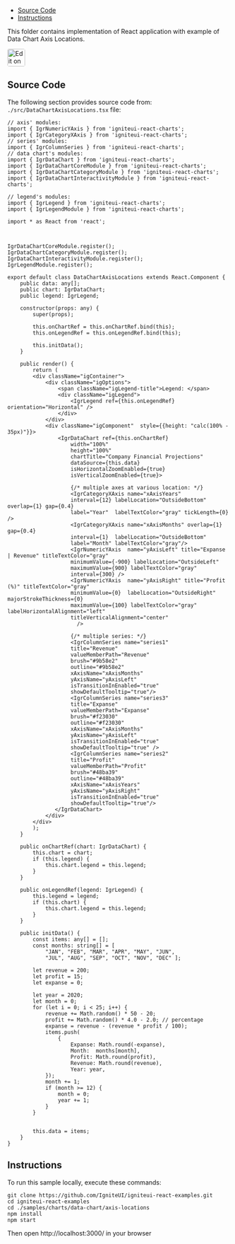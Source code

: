 <!-- NOTE: do not change this file because it will be auto re-generated from template file: -->
<!-- https://github.com/IgniteUI/igniteui-react-examples/tree/master/templates/sample/ReadMe.md -->

<!-- ## Table of Contents -->
<!-- - [Sample Preview](#Sample-Preview) -->
- [Source Code](#Source-Code)
- [Instructions](#Instructions)

This folder contains implementation of React application with example of Data Chart Axis Locations.
<!-- in the Data Chart component -->
<!-- [Data Chart](https://infragistics.com/Reactsite/components/data-chart.html) -->

<html lang="en" xmlns="http://www.w3.org/1999/xhtml">
    <body>
        <a target="_blank" href="https://codesandbox.io/s/github/IgniteUI/igniteui-react-examples/tree/master/samples/charts/data-chart/axis-locations?fontsize=14&hidenavigation=1&theme=dark&view=preview&file=/src/DataChartAxisLocations.tsx" rel="noopener noreferrer">
            <img height="40px" style="border-radius: 0.25rem" alt="Edit on CodeSandbox" src="https://static.infragistics.com/xplatform/images/sandbox/code.png"/>
        </a>
        <!-- <a target="_blank"
href="https://codesandbox.io/s/github/IgniteUI/igniteui-react-examples/tree/master/samples/maps/geo-map/binding-csv-points?fontsize=14&hidenavigation=1&theme=dark&view=preview">
            <img alt="Edit Sample" src="https://codesandbox.io/static/img/play-codesandbox.svg"/>
        </a> -->
        <!-- <a target="_blank" style="margin-left: 0.5rem"
href="https://codesandbox.io/embed/github/IgniteUI/igniteui-react-examples/tree/master/samples/charts/data-chart/axis-locations?fontsize=14&hidenavigation=1&theme=dark&view=preview&file=/src/DataChartAxisLocations.tsx">
            <img height="40px" style="border-radius: 5px" alt="View on CodeSandbox" src="https://static.infragistics.com/xplatform/images/sandbox/view.png"/>
        </a> -->
        <!-- <a target="_blank"
href="https://codesandbox.io/embed/github/IgniteUI/igniteui-react-examples/tree/master/samples/maps/geo-map/binding-csv-points?fontsize=14&hidenavigation=1&theme=dark&view=preview">
            <img alt="View on CodeSandbox" src="https://static.infragistics.com/xplatform/images/sandbox/view.png"/>
        </a>
https://codesandbox.io/embed/react-treemap-overview-rtb45
https://codesandbox.io/static/img/play-codesandbox.svg
https://codesandbox.io/embed/react-treemap-overview-rtb45?view=browser -->
    </body>
</html>

<!-- ## Sample Preview -->

<!-- <iframe
  src="https://codesandbox.io/embed/github/IgniteUI/igniteui-react-examples/tree/master/samples/charts/data-chart/axis-locations?fontsize=14&hidenavigation=1&theme=dark&view=preview&file=/src/DataChartAxisLocations.tsx"
  style="width:100%; height:400px; border:0; border-radius: 4px; overflow:hidden;"
  allow="accelerometer; ambient-light-sensor; camera; encrypted-media; geolocation; gyroscope; hid; microphone; midi; payment; usb; vr"
  sandbox="allow-forms allow-modals allow-popups allow-presentation allow-same-origin allow-scripts"
></iframe> -->

## Source Code

The following section provides source code from:
`./src/DataChartAxisLocations.tsx` file:

```tsx
// axis' modules:
import { IgrNumericYAxis } from 'igniteui-react-charts';
import { IgrCategoryXAxis } from 'igniteui-react-charts';
// series' modules:
import { IgrColumnSeries } from 'igniteui-react-charts';
// data chart's modules:
import { IgrDataChart } from 'igniteui-react-charts';
import { IgrDataChartCoreModule } from 'igniteui-react-charts';
import { IgrDataChartCategoryModule } from 'igniteui-react-charts';
import { IgrDataChartInteractivityModule } from 'igniteui-react-charts';

// legend's modules:
import { IgrLegend } from 'igniteui-react-charts';
import { IgrLegendModule } from 'igniteui-react-charts';

import * as React from 'react';



IgrDataChartCoreModule.register();
IgrDataChartCategoryModule.register();
IgrDataChartInteractivityModule.register();
IgrLegendModule.register();

export default class DataChartAxisLocations extends React.Component {
    public data: any[];
    public chart: IgrDataChart;
    public legend: IgrLegend;

    constructor(props: any) {
        super(props);

        this.onChartRef = this.onChartRef.bind(this);
        this.onLegendRef = this.onLegendRef.bind(this);

        this.initData();
    }

    public render() {
        return (
        <div className="igContainer">
            <div className="igOptions">
                <span className="igLegend-title">Legend: </span>
                <div className="igLegend">
                    <IgrLegend ref={this.onLegendRef} orientation="Horizontal" />
                </div>
            </div>
            <div className="igComponent"  style={{height: "calc(100% - 35px)"}}>
                <IgrDataChart ref={this.onChartRef}
                    width="100%"
                    height="100%"
                    chartTitle="Company Financial Projections"
                    dataSource={this.data}
                    isHorizontalZoomEnabled={true}
                    isVerticalZoomEnabled={true}>

                    {/* multiple axes at various location: */}
                    <IgrCategoryXAxis name="xAxisYears"
                    interval={12} labelLocation="OutsideBottom" overlap={1} gap={0.4}
                    label="Year"  labelTextColor="gray" tickLength={0} />
                    <IgrCategoryXAxis name="xAxisMonths" overlap={1} gap={0.4}
                    interval={1}  labelLocation="OutsideBottom"
                    label="Month" labelTextColor="gray"/>
                    <IgrNumericYAxis  name="yAxisLeft" title="Expanse | Revenue" titleTextColor="gray"
                    minimumValue={-900} labelLocation="OutsideLeft"
                    maximumValue={900} labelTextColor="gray"
                    interval={300} />
                    <IgrNumericYAxis  name="yAxisRight" title="Profit (%)" titleTextColor="gray"
                    minimumValue={0}  labelLocation="OutsideRight" majorStrokeThickness={0}
                    maximumValue={100} labelTextColor="gray" labelHorizontalAlignment="left"
                    titleVerticalAlignment="center"
                      />

                    {/* multiple series: */}
                    <IgrColumnSeries name="series1"
                    title="Revenue"
                    valueMemberPath="Revenue"
                    brush="#9b58e2"
                    outline="#9b58e2"
                    xAxisName="xAxisMonths"
                    yAxisName="yAxisLeft"
                    isTransitionInEnabled="true"
                    showDefaultTooltip="true"/>
                    <IgrColumnSeries name="series3"
                    title="Expanse"
                    valueMemberPath="Expanse"
                    brush="#f23030"
                    outline="#f23030"
                    xAxisName="xAxisMonths"
                    yAxisName="yAxisLeft"
                    isTransitionInEnabled="true"
                    showDefaultTooltip="true" />
                    <IgrColumnSeries name="series2"
                    title="Profit"
                    valueMemberPath="Profit"
                    brush="#48ba39"
                    outline="#48ba39"
                    xAxisName="xAxisYears"
                    yAxisName="yAxisRight"
                    isTransitionInEnabled="true"
                    showDefaultTooltip="true"/>
               </IgrDataChart>
            </div>
        </div>
        );
    }

    public onChartRef(chart: IgrDataChart) {
        this.chart = chart;
        if (this.legend) {
            this.chart.legend = this.legend;
        }
    }

    public onLegendRef(legend: IgrLegend) {
        this.legend = legend;
        if (this.chart) {
            this.chart.legend = this.legend;
        }
    }

    public initData() {
        const items: any[] = [];
        const months: string[] = [
            "JAN", "FEB", "MAR", "APR", "MAY", "JUN",
            "JUL", "AUG", "SEP", "OCT", "NOV", "DEC" ];

        let revenue = 200;
        let profit = 15;
        let expanse = 0;

        let year = 2020;
        let month = 0;
        for (let i = 0; i < 25; i++) {
            revenue += Math.random() * 50 - 20;
            profit += Math.random() * 4.0 - 2.0; // percentage
            expanse = revenue - (revenue * profit / 100);
            items.push(
                {
                    Expanse: Math.round(-expanse),
                    Month:  months[month],
                    Profit: Math.round(profit),
                    Revenue: Math.round(revenue),
                    Year: year,
            });
            month += 1;
            if (month >= 12) {
                month = 0;
                year += 1;
            }
        }


        this.data = items;
    }
}

```

## Instructions
To run this sample locally, execute these commands:

```
git clone https://github.com/IgniteUI/igniteui-react-examples.git
cd igniteui-react-examples
cd ./samples/charts/data-chart/axis-locations
npm install
npm start

```

Then open http://localhost:3000/ in your browser

